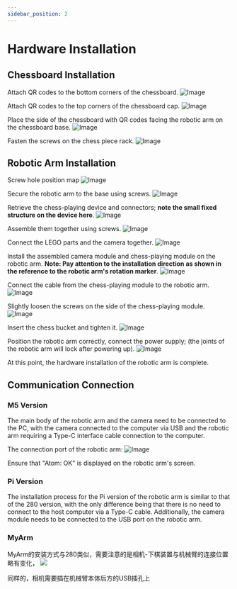 ```yaml
---
sidebar_position: 2
---
```


# Hardware Installation

## Chessboard Installation

Attach QR codes to the bottom corners of the chessboard.
![Image](attachment/2023-07-07-16-22-47.png)

Attach QR codes to the top corners of the chessboard cap.
![Image](attachment/2023-07-07-16-23-53.png)

Place the side of the chessboard with QR codes facing the robotic arm on the chessboard base.
![Image](attachment/2023-09-13-15-37-50.png)

Fasten the screws on the chess piece rack.
![Image](attachment/2023-09-13-15-39-34.png)

## Robotic Arm Installation

Screw hole position map
![Image](attachment/2023-11-17-11-56-37.png)

Secure the robotic arm to the base using screws.
![Image](attachment/2023-09-13-15-41-05.png)

Retrieve the chess-playing device and connectors; **note the small fixed structure on the device here**.
![Image](attachment/2023-09-13-15-41-36.png)

Assemble them together using screws.
![Image](attachment/2023-09-13-15-42-44.png)

Connect the LEGO parts and the camera together.
![Image](attachment/2023-09-13-15-43-41.png)

Install the assembled camera module and chess-playing module on the robotic arm.
**Note: Pay attention to the installation direction as shown in the reference to the robotic arm's rotation marker**.
![Image](attachment/2023-09-13-15-44-44.png)

Connect the cable from the chess-playing module to the robotic arm.
![Image](attachment/2023-09-13-15-45-04.png)

Slightly loosen the screws on the side of the chess-playing module.
![Image](attachment/2023-07-07-16-20-18.png)

Insert the chess bucket and tighten it.
![Image](attachment/2023-07-07-17-23-29.png)

Position the robotic arm correctly, connect the power supply; (the joints of the robotic arm will lock after powering up).
![Image](attachment/2023-07-07-16-26-47.png)

At this point, the hardware installation of the robotic arm is complete.

## Communication Connection

### M5 Version

The main body of the robotic arm and the camera need to be connected to the PC, with the camera connected to the computer via USB and the robotic arm requiring a Type-C interface cable connection to the computer.

The connection port of the robotic arm:
![Image](attachment/2023-07-07-16-30-58.png)

Ensure that "Atom: OK" is displayed on the robotic arm's screen.

### Pi Version

The installation process for the Pi version of the robotic arm is similar to that of the 280 version, with the only difference being that there is no need to connect to the host computer via a Type-C cable. Additionally, the camera module needs to be connected to the USB port on the robotic arm.

### MyArm

MyArm的安装方式与280类似，需要注意的是相机-下棋装置与机械臂的连接位置略有变化，
![](attachment/hardware-myarm0.png)

同样的，相机需要插在机械臂本体后方的USB插孔上